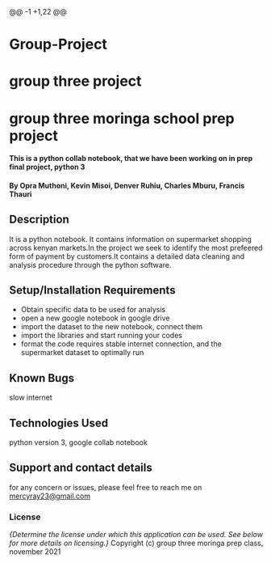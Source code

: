 @@ -1 +1,22 @@
# Group-Project
# group three project
# group three moringa school prep project
#### This is a python collab notebook, that we have been working on in prep final project, python 3
#### By Opra Muthoni, Kevin Misoi, Denver Ruhiu, Charles Mburu, Francis Thauri
## Description
It is a python notebook. It contains information on supermarket shopping across kenyan markets.In the project we seek to identify the most prefeered form of payment by customers.It contains a detailed data cleaning and analysis procedure through the python software.
## Setup/Installation Requirements
* Obtain specific data to be used for analysis
* open a new google notebook in google drive
* import the dataset to the new notebook, connect them
* import the libraries and start running your codes
* format
the code requires stable internet connection, and the supermarket dataset to optimally run
## Known Bugs
slow internet
## Technologies Used
python version 3, google collab notebook
## Support and contact details
for any concern or issues, please feel free to reach me on mercyray23@gmail.com
### License
*{Determine the license under which this application can be used.  See below for more details on licensing.}*
Copyright (c) group three moringa prep class, november 2021
